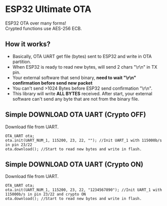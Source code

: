 # ESP32 Ultimate OTA
ESP32 OTA over many forms!\
Crypted functions use AES-256 ECB.

## How it works?
* Basically, OTA UART get file (bytes) sent to ESP32 and write in OTA partition.
* When ESP32 is ready to read new bytes, will send 2 chars "\r\n" in TX pin.
* Your external software that send binary, **need to wait "\r\n" confirmation before send new packet**
* You can't send >1024 Bytes before ESP32 send confirmation "\r\n".
* This library will write **ALL BYTES** received. After start, your external software can't send any byte that are not from the binary file.

## Simple DOWNLOAD OTA UART (Crypto OFF)
Download file from UART.
```
OTA_UART ota;
ota.init(UART_NUM_1, 115200, 23, 22, ""); //Init UART_1 with 115000b/s in pin 23/22
ota.download(); //Start to read new bytes and write in flash.
```

## Simple DOWNLOAD OTA UART (Crypto ON)
Download file from UART.
```
OTA_UART ota;
ota.init(UART_NUM_1, 115200, 23, 22, "1234567890"); //Init UART_1 with 115000b/s in pin 23/22 and crypto ON
ota.download(); //Start to read new bytes and write in flash.
```

